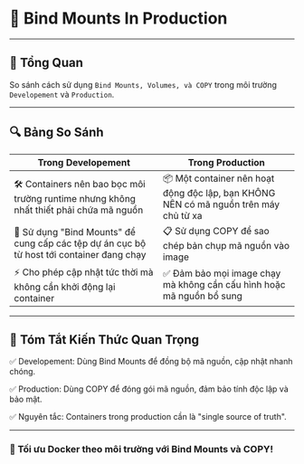 # 📝 Bind Mounts In Production

---

## 🚀 Tổng Quan

So sánh cách sử dụng `Bind Mounts, Volumes, và COPY` trong môi trường `Developement` và `Production`.

---

## 🔍 Bảng So Sánh

| Trong Developement                                                                 | Trong Production                                                                 |
|----------------------------------------------------------------------------------|--------------------------------------------------------------------------------|
| 🛠️ Containers nên bao bọc môi trường runtime nhưng không nhất thiết phải chứa mã nguồn | 📦 Một container nên hoạt động độc lập, bạn KHÔNG NÊN có mã nguồn trên máy chủ từ xa |
| 📂 Sử dụng "Bind Mounts" để cung cấp các tệp dự án cục bộ từ host tới container đang chạy | 📋 Sử dụng COPY để sao chép bản chụp mã nguồn vào image                        |
| ⚡ Cho phép cập nhật tức thời mà không cần khởi động lại container                | ✅ Đảm bảo mọi image chạy mà không cần cấu hình hoặc mã nguồn bổ sung           |

---

## 📌 Tóm Tắt Kiến Thức Quan Trọng

✅ Developement: Dùng Bind Mounts để đồng bộ mã nguồn, cập nhật nhanh chóng.

✅ Production: Dùng COPY để đóng gói mã nguồn, đảm bảo tính độc lập và bảo mật.

✅ Nguyên tắc: Containers trong production cần là "single source of truth".

---

### 🚀 Tối ưu Docker theo môi trường với Bind Mounts và COPY!